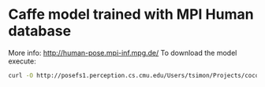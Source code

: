 # Caffe model trained with MPI Human database
More info: http://human-pose.mpi-inf.mpg.de/
To download the model execute:
```bash
curl -O http://posefs1.perception.cs.cmu.edu/Users/tsimon/Projects/coco/data/models/mpi/pose_iter_160000.caffemodel
```

